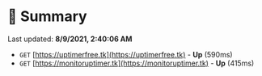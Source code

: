 # 📖 Summary
Last updated: **8/9/2021, 2:40:06 AM**

- `GET` [https://uptimerfree.tk](https://uptimerfree.tk) - **Up** (590ms)
- `GET` [https://monitoruptimer.tk](https://monitoruptimer.tk) - **Up** (415ms)
